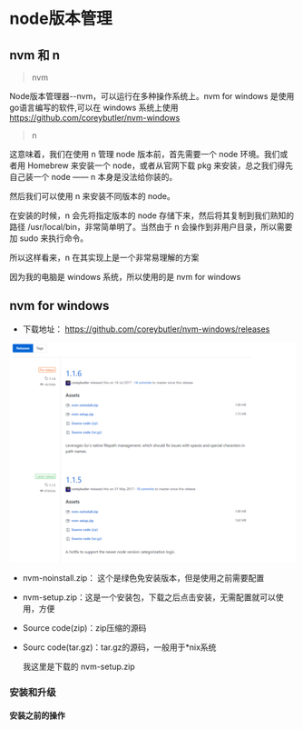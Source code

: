 # node版本管理

## nvm 和 n

>nvm

  Node版本管理器--nvm，可以运行在多种操作系统上。nvm for windows 是使用go语言编写的软件,可以在 windows 系统上使用
  <https://github.com/coreybutler/nvm-windows>

>n

  这意味着，我们在使用 n 管理 node 版本前，首先需要一个 node 环境。我们或者用 Homebrew 来安装一个 node，或者从官网下载 pkg 来安装，总之我们得先自己装一个 node —— n 本身是没法给你装的。

  然后我们可以使用 n 来安装不同版本的 node。

  在安装的时候，n 会先将指定版本的 node 存储下来，然后将其复制到我们熟知的路径 /usr/local/bin，非常简单明了。当然由于 n 会操作到非用户目录，所以需要加 sudo 来执行命令。

  所以这样看来，n 在其实现上是一个非常易理解的方案

  因为我的电脑是 windows 系统，所以使用的是 nvm for windows

## nvm for windows

* 下载地址： <https://github.com/coreybutler/nvm-windows/releases>

![Alt text](/nvmPic.png)

* nvm-noinstall.zip： 这个是绿色免安装版本，但是使用之前需要配置
* nvm-setup.zip：这是一个安装包，下载之后点击安装，无需配置就可以使用，方便
* Source code(zip)：zip压缩的源码
* Sourc code(tar.gz)：tar.gz的源码，一般用于*nix系统

  我这里是下载的 nvm-setup.zip

### 安装和升级

#### 安装之前的操作